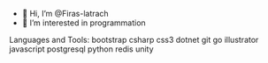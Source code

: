 - 👋 Hi, I’m @Firas-latrach
- 👀 I’m interested in programmation




<!---
Firas-latrach/Firas-latrach is a ✨ special ✨ repository because its `README.md` (this file) appears on your GitHub profile.
You can click the Preview link to take a look at your changes.
--->
Languages and Tools:
bootstrap csharp css3 dotnet git go illustrator javascript postgresql python redis unity
